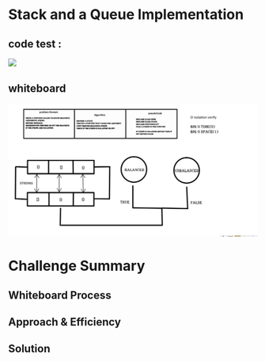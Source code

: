 # Stack and a Queue Implementation


## code test :
![](class-11.jpg)





## whiteboard
![](challenge_uml13.jpg)



# Challenge Summary
<!-- Description of the challenge -->

## Whiteboard Process
<!-- Embedded whiteboard image -->

## Approach & Efficiency
<!-- What approach did you take? Why? What is the Big O space/time for this approach? -->

## Solution
<!-- Show how to run your code, and examples of it in action -->
